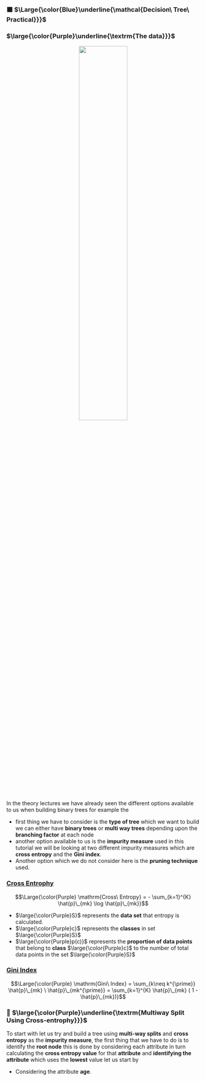 ### ⬛ $\Large{\color{Blue}\underline{\mathcal{Decision\ Tree\ Practical}}}$


### $\large{\color{Purple}\underline{\textrm{The data}}}$

<p align="center">
  <img src="https://github.com/iAmKankan/MachineLearning_With_Python/assets/12748752/fd303e94-8b44-4234-8a8b-8671c23e648e" width=50%/>
</p>


In the theory lectures we have already seen the different options available to us when building binary trees for example the 
* first thing we have to consider is the **type of tree** which we want to build we can either have **binary trees** or **multi way trees** depending upon the **branching factor** at each node
* another option available to us is the **impurity measure** used in this tutorial we will be looking at two different impurity measures which are **cross entropy** and the **Gini index**.
* Another option which we do not consider here is the **pruning technique** used.

### <ins>Cross Entrophy</ins>

$$\Large{\color{Purple} \mathrm{Cross\ Entropy} = - \sum_{k=1}^{K} \hat{p}\_{mk} \log \hat{p}\_{mk}}$$


* $\large{\color{Purple}S}$ represents the **data set** that entropy is calculated.
* $\large{\color{Purple}c}$ represents the **classes** in set $\large{\color{Purple}S}$
* $\large{\color{Purple}p(c)}$ represents the **proportion of data points** that belong to **class** $\large{\color{Purple}c}$ to the number of total data points in the set $\large{\color{Purple}S}$

### <ins>Gini Index</ins>

$$\Large{\color{Purple} \mathrm{Gini\ Index} = \sum_{k\neq k^{\prime}} \hat{p}\_{mk} \ \hat{p}\_{mk^{\prime}} = \sum_{k=1}^{K}  \hat{p}\_{mk} ( 1 - \hat{p}\_{mk})}$$


### 🔲 $\large{\color{Purple}\underline{\textrm{Multiway Split Using Cross-entrophy}}}$
To start with let us try and build a tree using **multi-way splits** and **cross entropy** as the **impurity measure**, the first thing that we have to do is to identify the **root node** this is done by considering each attribute in turn calculating the **cross entropy value** for that **attribute** and **identifying the attribute** which uses the **lowest** value let us start by 
* Considering the attribute **age**.
